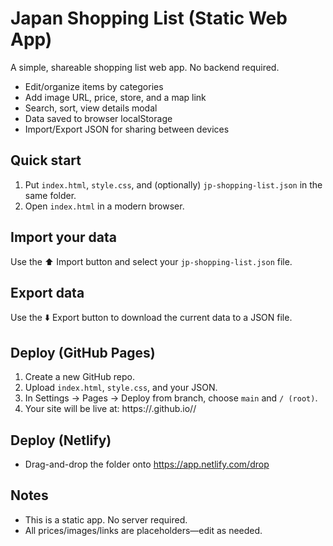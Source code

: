 
# Japan Shopping List (Static Web App)

A simple, shareable shopping list web app. No backend required.
- Edit/organize items by categories
- Add image URL, price, store, and a map link
- Search, sort, view details modal
- Data saved to browser localStorage
- Import/Export JSON for sharing between devices

## Quick start
1. Put `index.html`, `style.css`, and (optionally) `jp-shopping-list.json` in the same folder.
2. Open `index.html` in a modern browser.

## Import your data
Use the ⬆️ Import button and select your `jp-shopping-list.json` file.

## Export data
Use the ⬇️ Export button to download the current data to a JSON file.

## Deploy (GitHub Pages)
1. Create a new GitHub repo.
2. Upload `index.html`, `style.css`, and your JSON.
3. In Settings → Pages → Deploy from branch, choose `main` and `/ (root)`.
4. Your site will be live at: https://<your-username>.github.io/<repo-name>/

## Deploy (Netlify)
- Drag-and-drop the folder onto https://app.netlify.com/drop

## Notes
- This is a static app. No server required.
- All prices/images/links are placeholders—edit as needed.
